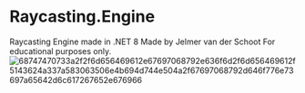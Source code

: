 # Raycasting.Engine
Raycasting Engine made in .NET 8
Made by Jelmer van der Schoot
For educational purposes only.
![68747470733a2f2f6d656469612e67697068792e636f6d2f6d656469612f5143624a337a583063506e4b694d744e504a2f67697068792d646f776e73697a65642d6c617267652e676966](https://github.com/BetabitJelmer/Raycasting.Engine/assets/143093451/5d4d1cf6-589e-41b3-8053-55d34fbcde05)
